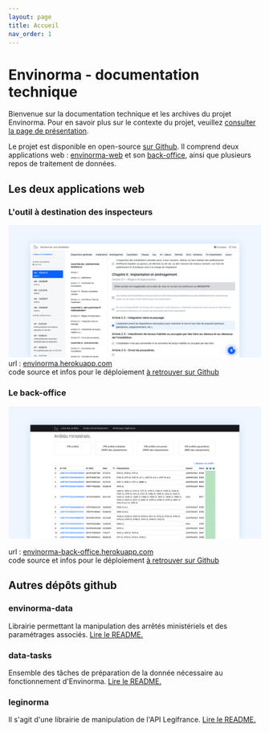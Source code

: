 ```yaml
---
layout: page
title: Accueil
nav_order: 1
---
```


# Envinorma - documentation technique

Bienvenue sur la documentation technique et les archives du projet Envinorma.
Pour en savoir plus sur le contexte du projet, veuillez [consulter la page de présentation](https://entrepreneur-interet-general.etalab.gouv.fr/defis/2020/envinorma.html).

Le projet est disponible en open-source [sur Github](https://github.com/Envinorma/). Il comprend deux applications web : [envinorma-web](https://github.com/Envinorma/envinorma-web) et son [back-office](https://github.com/Envinorma/back-office), ainsi que plusieurs repos de traitement de données.

## Les deux applications web

### L'outil à destination des inspecteurs

![envinorma](/assets/envinorma.png)
url : [envinorma.herokuapp.com](http://envinorma.herokuapp.com/)\
code source et infos pour le déploiement [à retrouver sur Github](https://github.com/Envinorma/envinorma-web)

### Le back-office

![back-office](/assets/back-office.png)

url : [envinorma-back-office.herokuapp.com](http://envinorma-back-office.herokuapp.com/)\
code source et infos pour le déploiement [à retrouver sur Github](https://github.com/Envinorma/back-office)

## Autres dépôts github

### envinorma-data

Librairie permettant la manipulation des arrêtés ministériels et des paramétrages associés.
[Lire le README.](https://github.com/Envinorma/envinorma-data/#modules-principaux)

### data-tasks

Ensemble des tâches de préparation de la donnée nécessaire au fonctionnement d'Envinorma. [Lire le README.](https://github.com/Envinorma/data-tasks#data-tasks)

### leginorma

Il s'agit d'une librairie de manipulation de l'API Legifrance. [Lire le README.](https://github.com/Envinorma/leginorma)
